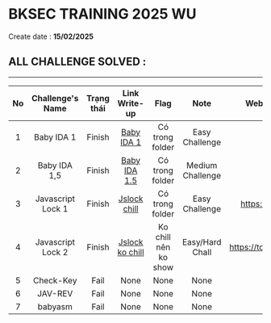# BKSEC TRAINING 2025 WU
Create date : **15/02/2025**
## ALL CHALLENGE SOLVED :
---
| No |   Challenge's Name  | Trạng thái |                Link Write-up                 |       Flag         |     Note       |       Website Re-up Challenges      |  Dowload file here |
|:--:|:-------------------:|:----------:|:--------------------------------------------:|:------------------:|:--------------:|:-----------------------------------:|:------------------:|
| 1  |    Baby IDA 1       |   Finish   |   [Baby IDA 1](./baby_ida_1)                 |Có trong folder     |Easy Challenge  |                                     |https://github.com/tdwng/bksec_dowloads/blob/main/bksec_training_2025/Baby%20IDA%201%2C5/baby_ida_1%2C5.exe|
| 2  |    Baby IDA 1,5     |   Finish   | [Baby IDA 1.5](./baby_ida_1,5)               |Có trong folder     |Medium Challenge|                                     ||                         
| 3  |  Javascript Lock 1  |   Finish   | [Jslock chill](./jslock_chill)               |Có trong folder     |Easy Challenge  |https://tdwng.github.io/trollvn/     ||
| 4  |  Javascript Lock 2  |   Finish   |[Jslock ko chill](./jslock_ko_chill(jslock2)) |Ko chill nên ko show|Easy/Hard Chall |https://tdwng.github.io/jslock_ver_2/||
| 5  |    Check-Key        |    Fail    |None                                          |None                |None            |None                                 ||
| 6  |     JAV-REV         |    Fail    |None                                          |None                |None            |None                                 ||
| 7  |     babyasm         |    Fail    |None                                          |None                |None            |None                                 ||
